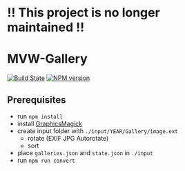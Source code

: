 # !! This project is no longer maintained !!

# MVW-Gallery

[![Build State](https://github.com/Tiliavir/mvw-gallery/workflows/Node%20CI/badge.svg)](https://github.com/Tiliavir/mvw-gallery/actions)
[![NPM version](https://img.shields.io/npm/v/mvw-gallery.svg?style=flat)](https://www.npmjs.com/package/mvw-gallery)

## Prerequisites
- run `npm install`
- install [GraphicsMagick](http://www.graphicsmagick.org/)
- create input folder with `./input/YEAR/Gallery/image.ext`
  - rotate (EXIF JPG Autorotate)
  - sort
- place `galleries.json` and `state.json` in `./input`
- run `npm run convert`
